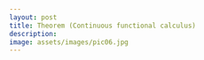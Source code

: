 ```yaml
---
layout: post
title: Theorem (Continuous functional calculus)
description: 
image: assets/images/pic06.jpg
---
```

<script>
// Function to replace $ $ with \( \)
function processMathContent() {
    var mathContent = document.getElementById('math-content').innerHTML;
    // Replace occurrences of $ $ with \( \)
    mathContent = mathContent.replace(/\$ \$/g, '\\(\\)');
    document.getElementById('math-content').innerHTML = mathContent;
}

// Call the function to process math content
processMathContent(Let $a$ be a [[normal element]] in a [[unital]] [[C-star-Algebra]] $A$ , suppose that $z:\sigma(a)\hookrightarrow\mathbb{C}$ is the natural inclusion map of the [[spectrum]] of $a$ into the complex plane. Then there exists a unique unital $*$-homomorphism $\varphi:C(\sigma(a))\to A$ such that $\varphi(z)=a$
More is true; $\varphi$ is an isometric and $im(\varphi)$ is the $C^{*}$-algebra generated by $1$ and $a$.

_Proof:_
1. _Invoke the Gelfand representation_.
	Denote by $B$ the abelian $C^{*}$-algebra generated by $1$ and $a$
	Let   $\psi:B\to C(\Omega(B))$ be the Gelfand representation.
	 (See [[2.1.10 Theorem (Gelfand)]])
2. _Properties of the Gelfand representation_ 
	By [[2.1.10 Theorem (Gelfand)]] $\psi$ is a $*$-isomorphism.
3. _Transpose map_ 
	Since the map $\hat{a}:\Omega(B)\to\sigma(a)$ is a [[homeomorphism]], we know that the transpose mapping induced by precomposing with  $\hat{a}$ , namely $\hat{a}^{t}:C(\Omega(B))\to C(\sigma(a))$ is a $*$-isomorphism.
4. _Define the mapping from continuous functions on spectra to A_
	Let $\varphi: C(\sigma(a))\to A$ be defined as the composition 
	$\psi^{-1}\hat{a}^{t}(f)=\psi^{-1}(f\circ\hat{a})=\psi^{-1}(f\circ\hat{a})$
	 So it takes a continuous function $f$ on the spectrum of $a$, it precomposes $f$ with $\hat{a}$, this changes the domain to be the character space of $B=C^{*}(1,a)$ then $\psi^{-1}$ takes $f\circ\hat{a}\in C(\Omega(B))$ and maps it to $B\subset A$. So altogether we get a map from continuous functions on the character space of $B$ into $A$.
5. _Evaluation of the identity map on the character space spectra(a)_
	Now we consider the evaluation $\varphi(z)=\psi^{-1}(\hat{a}^t(z))=\psi^{-1}(z(\hat{a}))=\psi^{-1}(\hat{a})=a$
	[Obviously] $\varphi$ is [[unital]].
6. _Check that phi is unital_
	$\varphi(1)=\psi^{-1}(1\circ\hat{a})=\psi^{-1}(1)$ 
	Now since $\psi$ which is the [[Gelfand representation]] is a $*$-isomorphism, then the inverse is, and it must be unital.
7. _Invoke Stone-Weierstrass Theorem_
	By the [[Stone-Weierstrass]] theorem, we know that $C(\sigma(a))$ is generated by $1$ and $z$. This required the spectrum of $a$ to be compact. We had to prove that the image of $\varphi$ was indeed the $C^{*}$-algebra generated by $1$ and $a$
8. _Reflect_
	We constructed an injective $*$-homomorphism from the continuous functions on $\sigma(a)$ to the $C^{*}$-algebra $A$ which contained $a$.
	We showed that it mapped the unity to the unity, and the generator $z$ to $a$. By [[Stone-Weierstrass]] we have that the image of this map must be the $C^{*}$-algebra generated by $1$ and $a$. 


	The uniqueness is strange though, will require more pondering
$\mathcal{QED}$);

// Render math using KaTeX
renderMathInElement(document.getElementById('math-content'));
</script>

